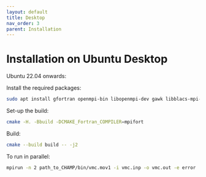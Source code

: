 ```yaml
---
layout: default
title: Desktop
nav_order: 3
parent: Installation
---
```


# Installation on Ubuntu Desktop

Ubuntu 22.04 onwards:

Install the required packages:
```bash
sudo apt install gfortran openmpi-bin libopenmpi-dev gawk libblacs-mpi-dev liblapack-dev
```
Set-up the build:
```bash
cmake -H. -Bbuild -DCMAKE_Fortran_COMPILER=mpifort
```
Build:
```bash
cmake --build build -- -j2
```
To run in parallel:
```bash
mpirun -n 2 path_to_CHAMP/bin/vmc.mov1 -i vmc.inp -o vmc.out -e error
```